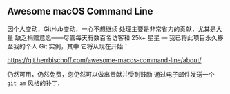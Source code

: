 <div class="github-widget" data-repo="herrbischoff/awesome-macos-command-line"></div>

## Awesome macOS Command Line

因个人变动，GitHub变动，一心不想继续 
处理主要是非常省力的贡献，尤其是大量 
缺乏捐赠意愿——尽管每天有数百名访客和 25k+ 
星星 — 我已将此项目永久移至我的个人 Git 实例，其中 
它将从现在开始：

<https://git.herrbischoff.com/awesome-macos-command-line/about/>

仍然可用，仍然免费，您仍然可以做出贡献并受到鼓励 
通过电子邮件发送一个 `git am` 风格的补丁.
